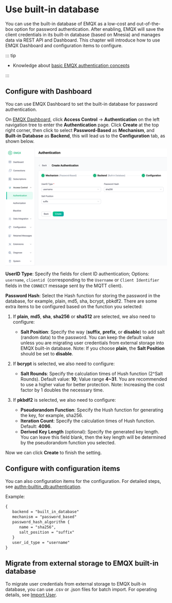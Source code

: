 # Use built-in database

You can use the built-in database of EMQX as a low-cost and out-of-the-box option for password authentication. After enabling, EMQX will save the client credentials in its built-in database (based on Mnesia) and manages data via REST API and Dashboard. This chapter will introduce how to use EMQX Dashboard and configuration items to configure. 

::: tip

- Knowledge about [basic EMQX authentication concepts](../authn/authn.md)

:::

## Configure with Dashboard

You can use EMQX Dashboard to set the built-in database for password authentication. 

On [EMQX Dashboard](http://127.0.0.1:18083/#/authentication), click **Access Control** -> **Authentication** on the left navigation tree to enter the **Authentication** page. Click **Create** at the top right corner, then click to select **Password-Based** as **Mechanism**, and **Built-in Database** as **Backend**, this will lead us to the **Configuration** tab, as shown below. 

![Built-in-database](./assets/authn-built-in-database.png)



**UserID Type**: Specify the fields for client ID authentication; Options:  `username`, `clientid`（corresponding to the  `Username` or `Client Identifier` fields in the `CONNECT` message sent by the MQTT client).

**Password Hash**: Select the Hash function for storing the password in the database, for example, plain, md5, sha, bcrypt, pbkdf2. There are some extra items to be configured based on the function you selected: 

1. If **plain**, **md5**, **sha**, **sha256** or **sha512** are selected, we also need to configure:
   - **Salt Position**: Specify the way (**suffix**, **prefix**, or **disable**) to add salt (random data) to the password. You can keep the default value unless you are migrating user credentials from external storage into EMQX built-in database. Note: If you choose **plain**, the **Salt Position** should be set to **disable**.  
2. If **bcrypt** is selected, we also need to configure:

   - **Salt Rounds**: Specify the calculation times of Hush function (2^Salt Rounds). Default value: **10**; Value range **4~31**. You are recommended to use a higher value for better protection. Note: Increasing the cost factor by 1 doubles the necessary time. 
3. If **pkbdf2** is selected, we also need to configure: 

   - **Pseudorandom Function**: Specify the Hush function for generating the key, for example,  sha256. 
   - **Iteration Count**: Specify the calculation times of Hush function. Default: **4096**.
   - **Derived Key Length** (optional): Specify the generated key length. You can leave this field blank, then the key length will be determined by the pseudorandom function you selected. 

Now we can click **Create** to finish the setting. 

## Configure with configuration items

You can also configuration items for the configuration. For detailed steps, see [authn-builtin_db:authentication](../../configuration/configuration-manual.md#authn-builtin_db:authentication). 

Example:

```hocon
{
   backend = "built_in_database"
   mechanism = "password_based"
   password_hash_algorithm {
      name = "sha256",
      salt_position = "suffix"
   }
   user_id_type = "username"
}
```



## Migrate from external storage to EMQX built-in database

To migrate user credentials from external storage to EMQX built-in database, you can use .csv or .json files for batch import. For operating details, see [Import User](./user_management.md#importing-users).
